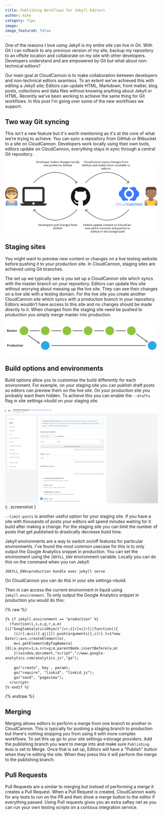 ```yaml
---
title: Publishing Workflows for Jekyll Editors
author: mike
category: Tips
image:
image_featured: false
---
```



One of the reasons I love using Jekyll is my entire site can live in Git. With Git I can rollback to any previous version of my site, backup my repository to an offsite location and collaborate on my site with other developers. Developers understand and are empowered by Git but what about non-technical editors?

Our main goal at CloudCannon is to make collaboration between developers and non-technical editors seamless. To an extent we've achieved this with editing a Jekyll site; Editors can update HTML, Markdown, front matter, blog posts, collections and data files without knowing anything about Jekyll or HTML. Recently we've been working to achieve the same thing for Git workflows. In this post I'm going over some of the new workflows we support.

## Two way Git syncing

This isn't a new feature but it's worth mentioning as it's at the core of what we're trying to achieve. You can sync a repository from GitHub or Bitbucket to a site on CloudCannon. Developers work locally using their own tools, editors update on CloudCannon, everything stays in sync through a central Git repository.&nbsp;

![two way Git syncing](/images/blog/git-workflows/2-way-syncing.svg)

## Staging sites

You might want to preview new content or changes on a live testing website before pushing it to your production site. In CloudCannon, staging sites are achieved using Git branches.&nbsp;

The set up we typically see is you set up a CloudCannon site which syncs with the master branch on your repository. Editors can update this site without worrying about messing up the live site. They can see their changes on a live site with a testing domain. For the live site you create another CloudCannon site which syncs with a production branch in your repository. Editors wouldn't have access to this site and no changes should be made directly to it. When changes from the staging site need be pushed to production you simply merge master into production.

![two way Git syncing](/images/blog/git-workflows/staging-sites.svg)

## Build options and environments

Build options allow you to customise the build differently for each environment. For example, on your staging site you can publish draft posts so editors can preview them on the live site. On your production site you probably want them hidden. To achieve this you can enable the `--drafts` flag in site settings-&gt;build on your staging site.

![build settings](/images/blog/git-workflows/build-settings.png){: .screenshot }

`--limit-posts` is another useful option for your staging site. If you have a site with thousands of posts your editors will spend minutes waiting for it build after making a change. For the staging site you can limit the number of posts that get published to drastically decrease build time.

Jekyll environments are a way to switch on/off features for particular environments. I've found the most common usecase for this is to only output the Google Analytics snippet in production. You can set the environment using the `JEKYLL_ENV` environment variable. Locally you can do this on the command when you run Jekyll:

```
JEKYLL_ENV=production bundle exec jekyll serve
```

On CloudCannon you can do this in your site settings-&gt;build.

Then in can access the current environment in liquid using `jekyll.environment`. To only output the Google Analytics snippet in production you would do this:

{% raw %}
```
{% if jekyll.environment == "production" %}
  (function(i,s,o,g,r,a,m){i["GoogleAnalyticsObject"]=r;i[r]=i[r]||function(){
    (i[r].q=i[r].q||[]).push(arguments)},i[r].l=1*new Date();a=s.createElement(o),
    m=s.getElementsByTagName(o)[0];a.async=1;a.src=g;m.parentNode.insertBefore(a,m)
    })(window,document,"script","//www.google-analytics.com/analytics.js","ga");

    ga("create", key , param);
    ga("require", "linkid", "linkid.js");
    ga("send", "pageview");
  </script>
{% endif %}
```
{% endraw %}

## Merging

Merging allows editors to perform a merge from one branch to another in CloudCannon. This is typically for pushing a staging branch to production but there's nothing stopping you from using it with more complex workflows. To set this up go to your site settings-&gt;storage providers. Add the publishing branch you want to merge into and make sure `Publishing Mode` is set to Merge. Once that is set up, Editors will have a "Publish" button when they're editing the site. When they press this it will perform the merge to the publishing branch.

## Pull Requests

Pull Requests are a similar to merging but instead of performing a merge it creates a Pull Request. When a Pull Request is created, CloudCannon waits for any tests to run on the PR and then show a merge button to the editor if everything passed. Using Pull requests gives you an extra saftey net as you can run your own testing scripts on a contious integration service.

